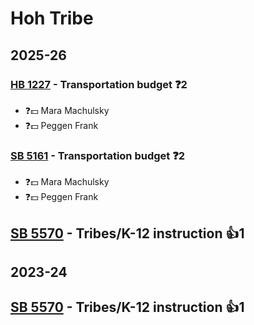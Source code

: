 # Hoh Tribe
## 2025-26

### [HB 1227](/bill/2025-26/hb/1227/) - Transportation budget   ❓2
* ❓💵 Mara Machulsky
* ❓💵 Peggen Frank

### [SB 5161](/bill/2025-26/sb/5161/) - Transportation budget   ❓2
* ❓💵 Mara Machulsky
* ❓💵 Peggen Frank

## [SB 5570](/bill/2025-26/sb/5570/) - Tribes/K-12 instruction 👍1  

## 2023-24

## [SB 5570](/bill/2023-24/sb/5570/) - Tribes/K-12 instruction 👍1  
